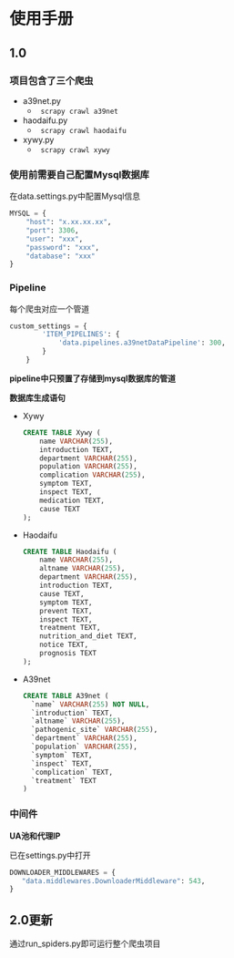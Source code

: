 # 使用手册

## 1.0

### 项目包含了三个爬虫

- a39net.py
  - ` scrapy crawl a39net`
- haodaifu.py
  - ` scrapy crawl haodaifu`
- xywy.py
  - ` scrapy crawl xywy`

### 使用前需要自己配置Mysql数据库

在data.settings.py中配置Mysql信息

```python
MYSQL = {
    "host": "x.xx.xx.xx",
    "port": 3306,
    "user": "xxx",
    "password": "xxx",
    "database": "xxx"
}
```



### Pipeline

每个爬虫对应一个管道

```python
custom_settings = {
        'ITEM_PIPELINES': {
            'data.pipelines.a39netDataPipeline': 300,
        }
    }
```

**pipeline中只预置了存储到mysql数据库的管道**

**数据库生成语句**

- Xywy

  ```sql
  CREATE TABLE Xywy (
      name VARCHAR(255),
      introduction TEXT,
      department VARCHAR(255),
      population VARCHAR(255),
      complication VARCHAR(255),
      symptom TEXT,
      inspect TEXT,
      medication TEXT,
      cause TEXT
  );
  ```

- Haodaifu

  ```sql
  CREATE TABLE Haodaifu (
      name VARCHAR(255), 
      altname VARCHAR(255), 
      department VARCHAR(255), 
      introduction TEXT, 
      cause TEXT, 
      symptom TEXT, 
      prevent TEXT, 
      inspect TEXT, 
      treatment TEXT, 
      nutrition_and_diet TEXT, 
      notice TEXT, 
      prognosis TEXT
  );
  ```

- A39net

  ```sql
  CREATE TABLE A39net (
    `name` VARCHAR(255) NOT NULL,
    `introduction` TEXT,
    `altname` VARCHAR(255),
    `pathogenic_site` VARCHAR(255),
    `department` VARCHAR(255),
    `population` VARCHAR(255),
    `symptom` TEXT,
    `inspect` TEXT,
    `complication` TEXT,
    `treatment` TEXT
  )
  ```

  



### 中间件

**UA池和代理IP**

已在settings.py中打开

```python
DOWNLOADER_MIDDLEWARES = {
   "data.middlewares.DownloaderMiddleware": 543,
}
```



## 2.0更新

通过run_spiders.py即可运行整个爬虫项目

